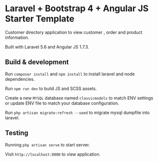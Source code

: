 # Laravel + Bootstrap 4 + Angular JS Starter Template

Customer directory application to view customer , order and product information.

Built with Laravel 5.6 and Angular JS 1.7.3.

## Build & development

Run `composer install` and `npm install` to install laravel and node dependencies.

Run `npm run dev` to build JS and SCSS assets.

Create a new `MYSQL` database named  `classicmodels` to match ENV settings or update ENV file to match your database configuration.

Run `php artisan migrate:refresh --seed` to migrate mysql dumpfile into laravel.

## Testing

Running `php artisan serve` to start server.

Visit `http://localhost:8000` to view application.


